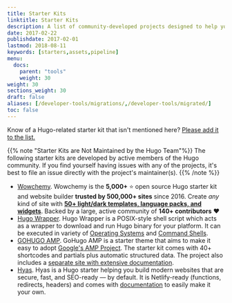 ```yaml
---
title: Starter Kits
linktitle: Starter Kits
description: A list of community-developed projects designed to help you get up and running with Hugo.
date: 2017-02-22
publishdate: 2017-02-01
lastmod: 2018-08-11
keywords: [starters,assets,pipeline]
menu:
  docs:
    parent: "tools"
    weight: 30
weight: 30
sections_weight: 30
draft: false
aliases: [/developer-tools/migrations/,/developer-tools/migrated/]
toc: false
---
```


Know of a Hugo-related starter kit that isn't mentioned here? [Please add it to the list.][addkit]

{{% note "Starter Kits are Not Maintained by the Hugo Team"%}}
The following starter kits are developed by active members of the Hugo community. If you find yourself having issues with any of the projects, it's best to file an issue directly with the project's maintainer(s).
{{% /note %}}

* [Wowchemy][]. Wowchemy is the **5,000+** ⭐️ open source Hugo starter kit and website builder **trusted by 500,000+ sites** since 2016. Create _any_ kind of site with [**50+ light/dark templates, language packs, and widgets**](https://wowchemy.com/). Backed by a large, active community of **140+ contributors** :heart:
* [Hugo Wrapper][hugow]. Hugo Wrapper is a POSIX-style shell script which acts as a wrapper to download and run Hugo binary for your platform. It can be executed in variety of [Operating Systems][hugow-test] and [Command Shells][hugow-test].
* [GOHUGO AMP][]. GoHugo AMP is a starter theme that aims to make it easy to adopt [Google's AMP Project][amp]. The starter kit comes with 40+ shortcodes and partials plus automatic structured data. The project also includes a [separate site with extensive documentation][gohugodocs].
* [Hyas][]. Hyas is a Hugo starter helping you build modern websites that are secure, fast, and SEO-ready — by default. It is Netlify-ready (functions, redirects, headers) and comes with [documentation](https://gethyas.com/) to easily make it your own.

[Wowchemy]: https://github.com/wowchemy/wowchemy-hugo-modules
[addkit]: https://github.com/gohugoio/hugo/edit/master/docs/content/en/tools/starter-kits.md
[amp]: https://amp.dev
[GOHUGO AMP]: https://github.com/wildhaber/gohugo-amp
[gohugodocs]: https://gohugo-amp.gohugohq.com/
[hugow]: https://github.com/khos2ow/hugo-wrapper
[hugow-test]: https://github.com/khos2ow/hugo-wrapper#tested-on
[Hyas]: https://github.com/h-enk/hyas
